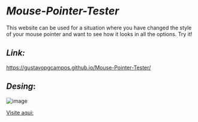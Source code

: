 # *Mouse-Pointer-Tester*
This website can be used for a situation where you have changed the style of your mouse pointer and want to see how it looks in all the options. Try it!

## *Link:*
https://gustavopgcampos.github.io/Mouse-Pointer-Tester/

## *Desing*:
![image](https://github.com/user-attachments/assets/387b8b4c-6b1d-4741-8c19-36759d88a97b)

[Visite aqui: ](https://gustavopgcampos.github.io/Mouse-Pointer-Tester/)
